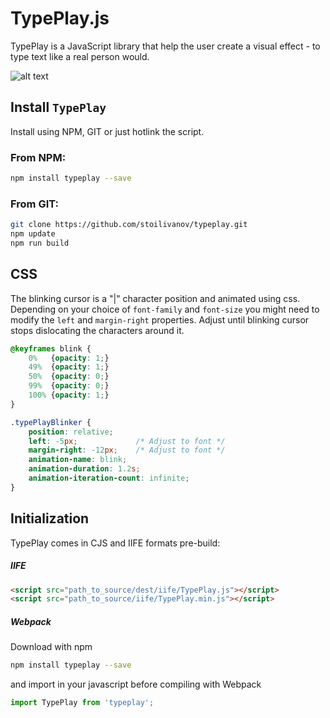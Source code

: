 # TypePlay.js

TypePlay is a JavaScript library that help the user create a visual effect - to type text like a real person would.

![alt text](https://stoilivanov.com/images/ezgif-2-1489a940e8c2.gif "TypePlay preview")

## Install ```TypePlay```
Install using NPM, GIT or just hotlink the script.
### From NPM:
```sh
npm install typeplay --save
```

### From GIT:
```sh
git clone https://github.com/stoilivanov/typeplay.git
npm update
npm run build
```

## CSS
The blinking cursor is a "|" character position and animated using css. Depending on your choice of ```font-family``` and ```font-size``` you might need to modify the ```left``` and ```margin-right``` properties. Adjust until blinking cursor stops dislocating the characters around it.
```css
@keyframes blink {
    0%   {opacity: 1;}
    49%  {opacity: 1;}
    50%  {opacity: 0;}
    99%  {opacity: 0;}
    100% {opacity: 1;}
}

.typePlayBlinker {
    position: relative;
    left: -5px;             /* Adjust to font */
    margin-right: -12px;    /* Adjust to font */
    animation-name: blink;
    animation-duration: 1.2s;
    animation-iteration-count: infinite;
}
```


## Initialization 
TypePlay comes in CJS and IIFE formats pre-build:
##### IIFE
```html
<script src="path_to_source/dest/iife/TypePlay.js"></script>
<script src="path_to_source/iife/TypePlay.min.js"></script>
```

##### Webpack
Download with npm
```sh
npm install typeplay --save
```

and import in your javascript before compiling with Webpack
```javascript
import TypePlay from 'typeplay';
```

